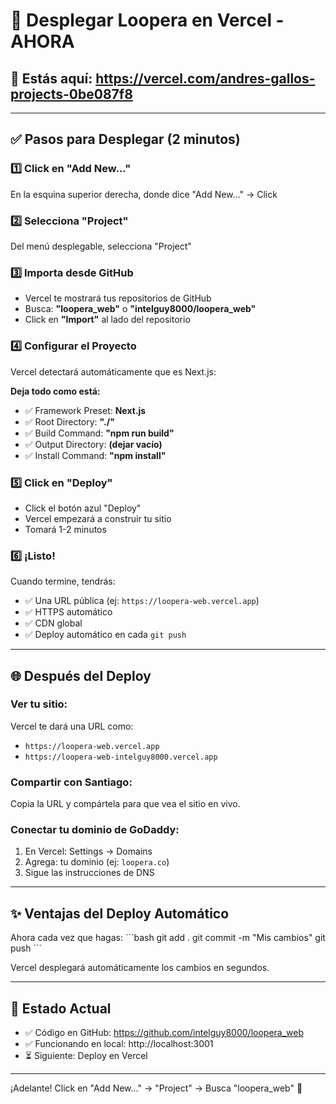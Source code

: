 # 🚀 Desplegar Loopera en Vercel - AHORA

## 📍 Estás aquí: https://vercel.com/andres-gallos-projects-0be087f8

---

## ✅ Pasos para Desplegar (2 minutos)

### 1️⃣ Click en "Add New..."
En la esquina superior derecha, donde dice "Add New..." → Click

### 2️⃣ Selecciona "Project"
Del menú desplegable, selecciona "Project"

### 3️⃣ Importa desde GitHub
- Vercel te mostrará tus repositorios de GitHub
- Busca: **"loopera_web"** o **"intelguy8000/loopera_web"**
- Click en **"Import"** al lado del repositorio

### 4️⃣ Configurar el Proyecto
Vercel detectará automáticamente que es Next.js:

**Deja todo como está:**
- ✅ Framework Preset: **Next.js**
- ✅ Root Directory: **"./"**
- ✅ Build Command: **"npm run build"**
- ✅ Output Directory: **(dejar vacío)**
- ✅ Install Command: **"npm install"**

### 5️⃣ Click en "Deploy"
- Click el botón azul "Deploy"
- Vercel empezará a construir tu sitio
- Tomará 1-2 minutos

### 6️⃣ ¡Listo!
Cuando termine, tendrás:
- ✅ Una URL pública (ej: `https://loopera-web.vercel.app`)
- ✅ HTTPS automático
- ✅ CDN global
- ✅ Deploy automático en cada `git push`

---

## 🌐 Después del Deploy

### Ver tu sitio:
Vercel te dará una URL como:
- `https://loopera-web.vercel.app`
- `https://loopera-web-intelguy8000.vercel.app`

### Compartir con Santiago:
Copia la URL y compártela para que vea el sitio en vivo.

### Conectar tu dominio de GoDaddy:
1. En Vercel: Settings → Domains
2. Agrega: tu dominio (ej: `loopera.co`)
3. Sigue las instrucciones de DNS

---

## ✨ Ventajas del Deploy Automático

Ahora cada vez que hagas:
\`\`\`bash
git add .
git commit -m "Mis cambios"
git push
\`\`\`

Vercel desplegará automáticamente los cambios en segundos.

---

## 🎯 Estado Actual

- ✅ Código en GitHub: https://github.com/intelguy8000/loopera_web
- ✅ Funcionando en local: http://localhost:3001
- ⏳ Siguiente: Deploy en Vercel

---

¡Adelante! Click en "Add New..." → "Project" → Busca "loopera_web" 🚀
